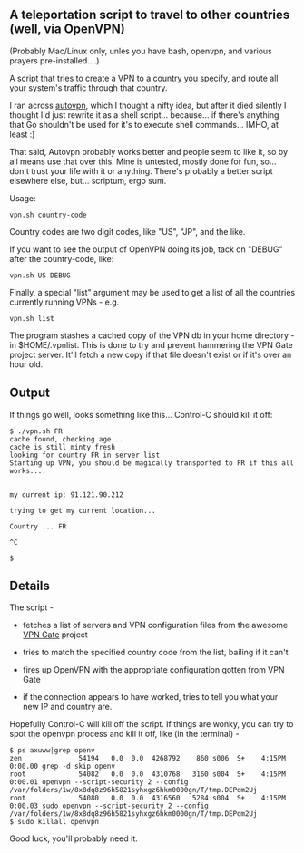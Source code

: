 A teleportation script to travel to other countries (well, via OpenVPN)
-----

(Probably Mac/Linux only, unles you have bash, openvpn, and various
prayers pre-installed....)

A script that tries to create a VPN to a country you specify, and
route all your system's traffic through that country.


I ran across [autovpn](https://github.com/adtac/autovpn), which I
thought a nifty idea, but after it died silently I thought I'd just
rewrite it as a shell script... because... if there's anything that
Go shouldn't be used for it's to execute shell commands... IMHO,
at least :)

That said, Autovpn probably works better and people seem to like
it, so by all means use that over this. Mine is untested, mostly
done for fun, so... don't trust your life with it or anything.
There's probably a better script elsewhere else, but...  scriptum,
ergo sum.

Usage:

    vpn.sh country-code

Country codes are two digit codes, like "US", "JP", and the like.

If you want to see the output of OpenVPN doing its job, tack on
"DEBUG" after the country-code, like:

    vpn.sh US DEBUG

Finally, a special "list" argument may be used to get a list of all
the countries currently running VPNs - e.g.

    vpn.sh list

The program stashes a cached copy of the VPN db in your home directory -
in $HOME/.vpnlist. This is done to try and prevent hammering the VPN Gate
project server. It'll fetch a new copy if that file doesn't exist or
if it's over an hour old.

Output
-----

If things go well, looks something like this... Control-C should kill it off:

    $ ./vpn.sh FR
    cache found, checking age...
    cache is still minty fresh
    looking for country FR in server list
    Starting up VPN, you should be magically transported to FR if this all works....


    my current ip: 91.121.90.212

    trying to get my current location...

    Country ... FR

    ^C

    $


Details
-----

The script -

- fetches a list of servers and VPN configuration files from the awesome [VPN Gate](https://www.vpngate.net/api/iphone/) project 

- tries to match the specified country code from the list, bailing if it can't

- fires up OpenVPN with the appropriate configuration gotten from VPN Gate

- if the connection appears to have worked, tries to tell you what your new IP and country are.


Hopefully Control-C will kill off the script. If things are wonky, you can try to
spot the openvpn process and kill it off, like (in the terminal) -

    $ ps axuww|grep openv
    zen              54194   0.0  0.0  4268792    860 s006  S+    4:15PM   0:00.00 grep -d skip openv
    root             54082   0.0  0.0  4310768   3160 s004  S+    4:15PM   0:00.01 openvpn --script-security 2 --config /var/folders/1w/8x8dq8z96h5821syhxgz6hkm0000gn/T/tmp.DEPdm2Uj
    root             54080   0.0  0.0  4316560   5284 s004  S+    4:15PM   0:00.03 sudo openvpn --script-security 2 --config /var/folders/1w/8x8dq8z96h5821syhxgz6hkm0000gn/T/tmp.DEPdm2Uj
    $ sudo killall openvpn

Good luck, you'll probably need it.

